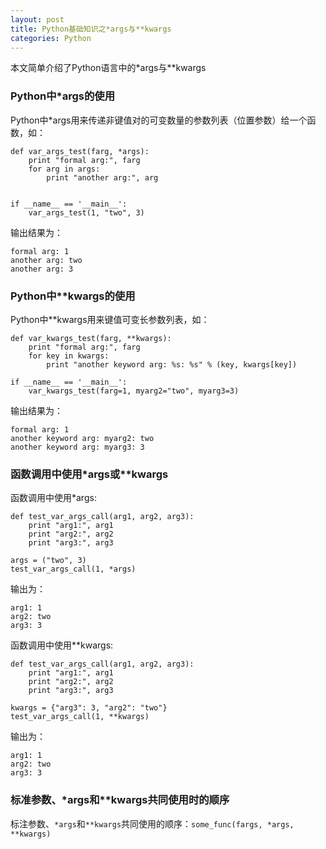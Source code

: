 ```yaml
---
layout: post
title: Python基础知识之*args与**kwargs
categories: Python
---
```


本文简单介绍了Python语言中的*args与**kwargs<!-- more -->

### Python中*args的使用 ###

Python中*args用来传递非键值对的可变数量的参数列表（位置参数）给一个函数，如：

	def var_args_test(farg, *args):
	    print "formal arg:", farg
	    for arg in args:
	        print "another arg:", arg
	
	
	if __name__ == '__main__':
	    var_args_test(1, "two", 3)

输出结果为：

	formal arg: 1
	another arg: two
	another arg: 3

### Python中**kwargs的使用 ###

Python中**kwargs用来键值可变长参数列表，如：

	def var_kwargs_test(farg, **kwargs):
	    print "formal arg:", farg
	    for key in kwargs:
	        print "another keyword arg: %s: %s" % (key, kwargs[key])
	
	if __name__ == '__main__':
	    var_kwargs_test(farg=1, myarg2="two", myarg3=3)

输出结果为：

	formal arg: 1
	another keyword arg: myarg2: two
	another keyword arg: myarg3: 3

### 函数调用中使用*args或**kwargs ###

函数调用中使用*args:

	def test_var_args_call(arg1, arg2, arg3):
	    print "arg1:", arg1
	    print "arg2:", arg2
	    print "arg3:", arg3
	
	args = ("two", 3)
	test_var_args_call(1, *args)

输出为：

	arg1: 1
	arg2: two
	arg3: 3

函数调用中使用**kwargs:

	def test_var_args_call(arg1, arg2, arg3):
	    print "arg1:", arg1
	    print "arg2:", arg2
	    print "arg3:", arg3
	
	kwargs = {"arg3": 3, "arg2": "two"}
	test_var_args_call(1, **kwargs)

输出为：

	arg1: 1
	arg2: two
	arg3: 3

### 标准参数、*args和**kwargs共同使用时的顺序 ###

标注参数、```*args```和```**kwargs```共同使用的顺序：``` some_func(fargs, *args, **kwargs) ```